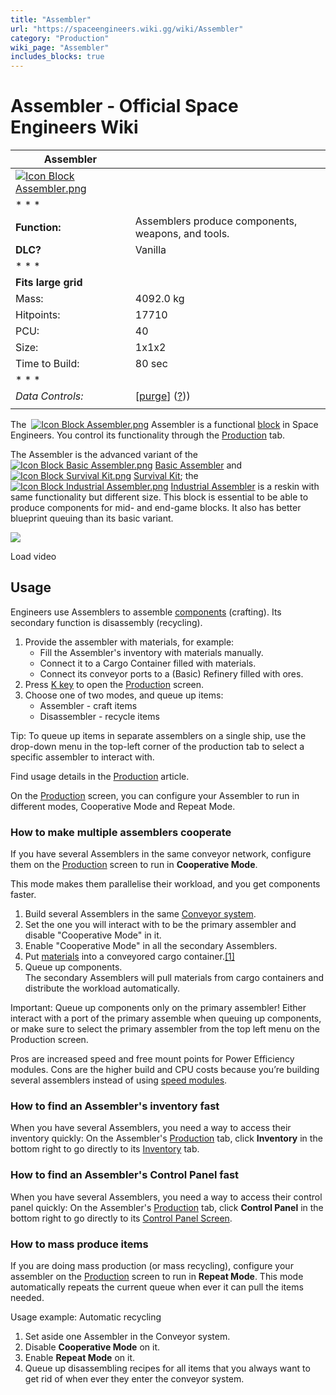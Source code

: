 ```yaml
---
title: "Assembler"
url: "https://spaceengineers.wiki.gg/wiki/Assembler"
category: "Production"
wiki_page: "Assembler"
includes_blocks: true
---
```


# Assembler - Official Space Engineers Wiki

| Assembler |     |
| --- | --- |
| [![Icon Block Assembler.png](https://spaceengineers.wiki.gg/images/Icon_Block_Assembler.png?ceefab)](https://spaceengineers.wiki.gg/wiki/File:Icon_Block_Assembler.png) |     |
| * * * |     |
| **Function:** | Assemblers produce components, weapons, and tools. |
| **DLC?** | Vanilla |
| * * * |     |
| **Fits large grid** |     |
| Mass: | 4092.0 kg |
| Hitpoints: | 17710 |
| PCU: | 40  |
| Size: | 1x1x2 |
| Time to Build: | 80 sec |
| * * * |     |
| _Data Controls:_ | \[[purge](https://spaceengineers.wiki.gg/wiki/Assembler?action=purge)\] ([?](https://spaceengineers.wiki.gg/wiki/Template:Info_Block))) |
|     |     |

The  [![Icon Block Assembler.png](https://spaceengineers.wiki.gg/images/thumb/Icon_Block_Assembler.png/21px-Icon_Block_Assembler.png?ceefab)](https://spaceengineers.wiki.gg/wiki/Assembler "Assembler") Assembler is a functional [block](https://spaceengineers.wiki.gg/wiki/Block "Block") in Space Engineers. You control its functionality through the [Production](https://spaceengineers.wiki.gg/wiki/Production "Production") tab.

The Assembler is the advanced variant of the  [![Icon Block Basic Assembler.png](https://spaceengineers.wiki.gg/images/thumb/Icon_Block_Basic_Assembler.png/21px-Icon_Block_Basic_Assembler.png?8d0c2d)](https://spaceengineers.wiki.gg/wiki/Basic_Assembler "Basic Assembler") [Basic Assembler](https://spaceengineers.wiki.gg/wiki/Basic_Assembler "Basic Assembler") and  [![Icon Block Survival Kit.png](https://spaceengineers.wiki.gg/images/thumb/Icon_Block_Survival_Kit.png/21px-Icon_Block_Survival_Kit.png?ac91f9)](https://spaceengineers.wiki.gg/wiki/Survival_Kit "Survival Kit") [Survival Kit](https://spaceengineers.wiki.gg/wiki/Survival_Kit "Survival Kit"); the  [![Icon Block Industrial Assembler.png](https://spaceengineers.wiki.gg/images/thumb/Icon_Block_Industrial_Assembler.png/21px-Icon_Block_Industrial_Assembler.png?cb69fe)](https://spaceengineers.wiki.gg/wiki/Industrial_Assembler "Industrial Assembler") [Industrial Assembler](https://spaceengineers.wiki.gg/wiki/Industrial_Assembler "Industrial Assembler") is a reskin with same functionality but different size. This block is essential to be able to produce components for mid- and end-game blocks. It also has better blueprint queuing than its basic variant.

![](https://i.ytimg.com/vi/fjRz-QNfcig/hqdefault.jpg)

Load video

## Usage

Engineers use Assemblers to assemble [components](https://spaceengineers.wiki.gg/wiki/Component "Component") (crafting). Its secondary function is disassembly (recycling).

1.  Provide the assembler with materials, for example:
    *   Fill the Assembler's inventory with materials manually.
    *   Connect it to a Cargo Container filled with materials.
    *   Connect its conveyor ports to a (Basic) Refinery filled with ores.
2.  Press [K key](https://spaceengineers.wiki.gg/wiki/Key_Bindings "Key Bindings") to open the [Production](https://spaceengineers.wiki.gg/wiki/Production "Production") screen.
3.  Choose one of two modes, and queue up items:
    *   Assembler - craft items
    *   Disassembler - recycle items

Tip: To queue up items in separate assemblers on a single ship, use the drop-down menu in the top-left corner of the production tab to select a specific assembler to interact with.

Find usage details in the [Production](https://spaceengineers.wiki.gg/wiki/Production "Production") article.

On the [Production](https://spaceengineers.wiki.gg/wiki/Production "Production") screen, you can configure your Assembler to run in different modes, Cooperative Mode and Repeat Mode.

### How to make multiple assemblers cooperate

If you have several Assemblers in the same conveyor network, configure them on the [Production](https://spaceengineers.wiki.gg/wiki/Production "Production") screen to run in **Cooperative Mode**.

This mode makes them parallelise their workload, and you get components faster.

1.  Build several Assemblers in the same [Conveyor system](https://spaceengineers.wiki.gg/wiki/Conveyor_system "Conveyor system").
2.  Set the one you will interact with to be the primary assembler and disable "Cooperative Mode" in it.
3.  Enable "Cooperative Mode" in all the secondary Assemblers.
4.  Put [materials](https://spaceengineers.wiki.gg/wiki/Material "Material") into a conveyored cargo container.[\[1\]](#cite_note-1)
5.  Queue up components.  
    The secondary Assemblers will pull materials from cargo containers and distribute the workload automatically.

Important: Queue up components only on the primary assembler! Either interact with a port of the primary assemble when queuing up components, or make sure to select the primary assembler from the top left menu on the Production screen.

Pros are increased speed and free mount points for Power Efficiency modules. Cons are the higher build and CPU costs because you’re building several assemblers instead of using [speed modules](https://spaceengineers.wiki.gg/wiki/Speed_Module "Speed Module").

### How to find an Assembler's inventory fast

When you have several Assemblers, you need a way to access their inventory quickly: On the Assembler's [Production](https://spaceengineers.wiki.gg/wiki/Production "Production") tab, click **Inventory** in the bottom right to go directly to its [Inventory](https://spaceengineers.wiki.gg/wiki/Inventory "Inventory") tab.

### How to find an Assembler's Control Panel fast

When you have several Assemblers, you need a way to access their control panel quickly: On the Assembler's [Production](https://spaceengineers.wiki.gg/wiki/Production "Production") tab, click **Control Panel** in the bottom right to go directly to its [Control Panel Screen](https://spaceengineers.wiki.gg/wiki/Control_Panel_Screen "Control Panel Screen").

### How to mass produce items

If you are doing mass production (or mass recycling), configure your assembler on the [Production](https://spaceengineers.wiki.gg/wiki/Production "Production") screen to run in **Repeat Mode**. This mode automatically repeats the current queue when ever it can pull the items needed.

Usage example: Automatic recycling

1.  Set aside one Assembler in the Conveyor system.
2.  Disable **Cooperative Mode** on it.
3.  Enable **Repeat Mode** on it.
4.  Queue up disassembling recipes for all items that you always want to get rid of when ever they enter the conveyor system.
